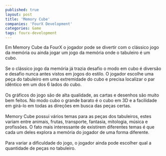 ```yaml
---
published: true
layout: post
title: 'Memory Cube'
companies: 'FourX Development'
categories: Game
tags: fourx-development
---
```

Em Memory Cube da FourX o jogador pode se divertir com o clássico jogo da memória ou ainda jogar um jogo da memória onde o tabuleiro é um cubo.<br /><br />Se o clássico jogo da memória já trazia desafio o modo em cubo é diversão e desafio nunca antes vistos em jogos do estilo. O jogador escolhe uma peça do tabuleiro em uma extremidade do cubo e precisa localizar o par idêntico em um dos 6 lados do cubo.<br /><br />Os gráficos do jogo são de alta qualidade, as cartas e desenhos são muito bem feitos. No modo cubo o grande barato é o cubo em 3D e a facilidade em girá-lo em todas as direções em busca das peças certas.<br /><br />Memory Cube possui vários temas para as peças dos tabuleiros, estes variam entre animais, frutas, transporte, fantasia, mitologia, música e profissões. O fato mais interessante de existirem diferentes temas é que cada um deles explora a memória do jogador de uma forma diferente.<br /><br />Para variar a dificuldade do jogo, o jogador ainda pode escolher qual a quantidade de peças no tabuleiro.